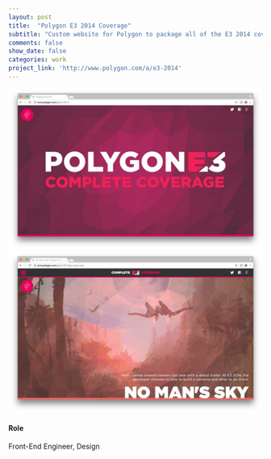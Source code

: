```yaml
---
layout: post
title:  "Polygon E3 2014 Coverage"
subtitle: "Custom website for Polygon to package all of the E3 2014 coverage."
comments: false
show_date: false
categories: work
project_link: 'http://www.polygon.com/a/e3-2014'
---
```

![Image of the Polygon E3 website](/assets/images/work/e31.jpg)
![Image of the Polygon E3 website](/assets/images/work/e32.jpg)

#### Role
Front-End Engineer, Design


